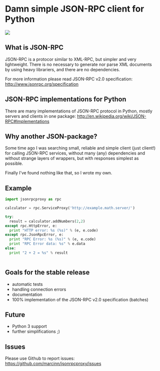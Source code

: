 
# Damn simple JSON-RPC client for Python

![](https://travis-ci.org/marcinn/jsonrpcproxy.svg?branch=master)

## What is JSON-RPC

JSON-RPC is a protocor similar to XML-RPC, but simpler and very lightweight.
There is no necessary to generate nor parse XML documents by using heavy librariers, and there are no dependencies.

For more information please read JSON-RPC v2.0 specification: http://www.jsonrpc.org/specification

## JSON-RPC implementations for Python

There are many implementations of JSON-RPC protocol in Python, mostly servers and clients in one package: http://en.wikipedia.org/wiki/JSON-RPC#Implementations

## Why another JSON-package?

Some time ago I was searching small, reliable and simple client (just client!) for calling JSON-RPC services,
without many (any) dependencies and without strange layers of wrappers, but with responses simplest as possible. 

Finally I've found nothing like that, so I wrote my own.

## Example

```python
import jsonrpcproxy as rpc

calculator = rpc.ServiceProxy('http://example.math.server/')

try:
  result = calculator.addNumbers(2,2)
except rpc.HttpError, e:
  print "HTTP error: %s (%s)" % (e, e.code)
except rpc.JsonRpcError, e:
  print "RPC Error: %s (%s)" % (e, e.code)
  print "RPC Error data: %s" % e.data
else:
  print "2 + 2 = %s" % result
  
```

## Goals for the stable release 

  * automatic tests
  * handling connection errors
  * documentation
  * 100% implementation of the JSON-RPC v2.0 specification (batches)

## Future

  * Python 3 support
  * further simplifications ;)
  
## Issues

Please use Github to report issues: https://github.com/marcinn/jsonrpcproxy/issues

